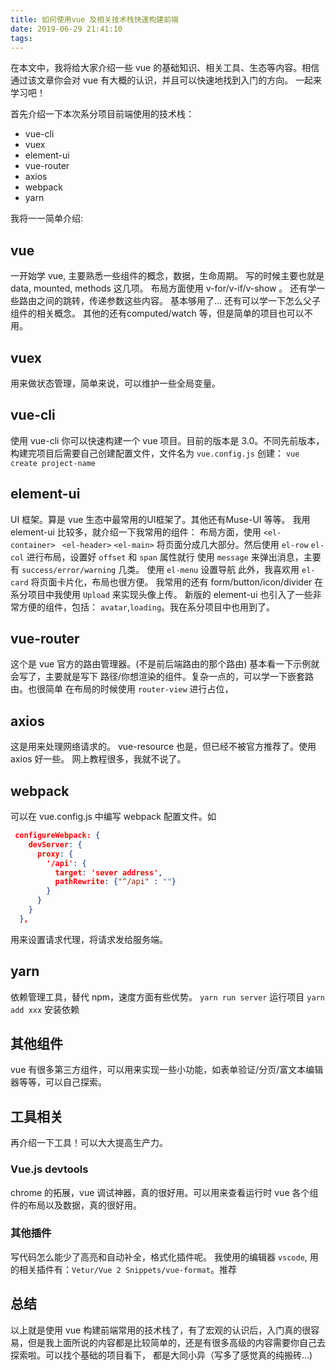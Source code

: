 ```yaml
---
title: 如何使用vue 及相关技术栈快速构建前端
date: 2019-06-29 21:41:10
tags:
---
```

在本文中，我将给大家介绍一些 vue 的基础知识、相关工具、生态等内容。相信通过该文章你会对 vue 有大概的认识，并且可以快速地找到入门的方向。
一起来学习吧！

<!-- more -->

首先介绍一下本次系分项目前端使用的技术栈：
- vue-cli
- vuex
- element-ui
- vue-router
- axios
- webpack
- yarn

我将一一简单介绍:

## vue
一开始学 vue, 主要熟悉一些组件的概念，数据，生命周期。
写的时候主要也就是 data, mounted, methods 这几项。
布局方面使用 v-for/v-if/v-show 。
还有学一些路由之间的跳转，传递参数这些内容。
基本够用了... 
还有可以学一下怎么父子组件的相关概念。
其他的还有computed/watch 等，但是简单的项目也可以不用。

## vuex
用来做状态管理，简单来说，可以维护一些全局变量。

## vue-cli 
使用  vue-cli  你可以快速构建一个 vue 项目。目前的版本是 3.0。不同先前版本，构建完项目后需要自己创建配置文件，文件名为 `vue.config.js`
创建： `vue create project-name`

## element-ui
UI 框架。算是 vue 生态中最常用的UI框架了。其他还有Muse-UI 等等。
我用 element-ui 比较多，就介绍一下我常用的组件：
布局方面，使用 `<el-container>` ` <el-header>`   `<el-main>` 将页面分成几大部分。然后使用 `el-row` `el-col` 进行布局，设置好 `offset` 和 `span` 属性就行
使用 `message` 来弹出消息，主要有 `success/error/warning` 几类。
使用 `el-menu` 设置导航
此外，我喜欢用 `el-card` 将页面卡片化，布局也很方便。
我常用的还有 form/button/icon/divider 
在系分项目中我使用 `Upload` 来实现头像上传。
新版的 element-ui 也引入了一些非常方便的组件，包括：
`avatar`,`loading`。我在系分项目中也用到了。


## vue-router
这个是 vue 官方的路由管理器。(不是前后端路由的那个路由)
基本看一下示例就会写了，主要就是写下 路径/你想渲染的组件。复杂一点的，可以学一下嵌套路由。也很简单
在布局的时候使用 `router-view` 进行占位，

## axios
这是用来处理网络请求的。 vue-resource 也是，但已经不被官方推荐了。使用  axios 好一些。
网上教程很多，我就不说了。

## webpack
可以在 vue.config.js 中编写 webpack 配置文件。如
```json
 configureWebpack: {
    devServer: {
      proxy: {
        '/api': {
          target: 'sever address',
          pathRewrite: {"^/api" : ""}
        }
      }
    }
  },
```
用来设置请求代理，将请求发给服务端。

## yarn
依赖管理工具，替代 npm，速度方面有些优势。
`yarn run server`  运行项目
`yarn add xxx` 安装依赖

## 其他组件

vue 有很多第三方组件，可以用来实现一些小功能，如表单验证/分页/富文本编辑器等等，可以自己探索。


## 工具相关
再介绍一下工具！可以大大提高生产力。
### Vue.js devtools 
chrome 的拓展，vue 调试神器，真的很好用。可以用来查看运行时 vue 各个组件的布局以及数据，真的很好用。

### 其他插件
写代码怎么能少了高亮和自动补全，格式化插件呢。
我使用的编辑器 `vscode`, 用的相关插件有：`Vetur/Vue 2 Snippets/vue-format`。推荐


## 总结
以上就是使用 vue 构建前端常用的技术栈了，有了宏观的认识后，入门真的很容易，但是我上面所说的内容都是比较简单的，还是有很多高级的内容需要你自己去探索啦。可以找个基础的项目看下，
都是大同小异（写多了感觉真的纯搬砖...)
